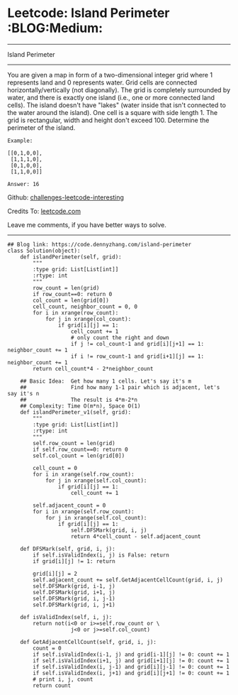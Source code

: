 # Leetcode: Island Perimeter     :BLOG:Medium:


---

Island Perimeter  

---

You are given a map in form of a two-dimensional integer grid where 1 represents land and 0 represents water. Grid cells are connected horizontally/vertically (not diagonally). The grid is completely surrounded by water, and there is exactly one island (i.e., one or more connected land cells). The island doesn't have "lakes" (water inside that isn't connected to the water around the island). One cell is a square with side length 1. The grid is rectangular, width and height don't exceed 100. Determine the perimeter of the island.  

    Example:
    
    [[0,1,0,0],
     [1,1,1,0],
     [0,1,0,0],
     [1,1,0,0]]
    
    Answer: 16

Github: [challenges-leetcode-interesting](https://github.com/DennyZhang/challenges-leetcode-interesting/tree/master/island-perimeter)  

Credits To: [leetcode.com](https://leetcode.com/problems/island-perimeter/description/)  

Leave me comments, if you have better ways to solve.  

---

    ## Blog link: https://code.dennyzhang.com/island-perimeter
    class Solution(object):
        def islandPerimeter(self, grid):
            """
            :type grid: List[List[int]]
            :rtype: int
            """
            row_count = len(grid)
            if row_count==0: return 0
            col_count = len(grid[0])
            cell_count, neighbor_count = 0, 0
            for i in xrange(row_count):
                for j in xrange(col_count):
                    if grid[i][j] == 1:
                        cell_count += 1
                        # only count the right and down
                        if j != col_count-1 and grid[i][j+1] == 1: neighbor_count += 1
                        if i != row_count-1 and grid[i+1][j] == 1: neighbor_count += 1
            return cell_count*4 - 2*neighbor_count
    
        ## Basic Idea:  Get how many 1 cells. Let's say it's m
        ##              Find how many 1-1 pair which is adjacent, let's say it's n
        ##              The result is 4*m-2*n
        ## Complexity: Time O(m*n), Space O(1)
        def islandPerimeter_v1(self, grid):
            """
            :type grid: List[List[int]]
            :rtype: int
            """
            self.row_count = len(grid)
            if self.row_count==0: return 0
            self.col_count = len(grid[0])
    
            cell_count = 0
            for i in xrange(self.row_count):
                for j in xrange(self.col_count):
                    if grid[i][j] == 1:
                        cell_count += 1
    
            self.adjacent_count = 0
            for i in xrange(self.row_count):
                for j in xrange(self.col_count):
                    if grid[i][j] == 1:
                        self.DFSMark(grid, i, j)
                        return 4*cell_count - self.adjacent_count
    
        def DFSMark(self, grid, i, j):
            if self.isValidIndex(i, j) is False: return
            if grid[i][j] != 1: return
    
            grid[i][j] = 2
            self.adjacent_count += self.GetAdjacentCellCount(grid, i, j)
            self.DFSMark(grid, i-1, j)
            self.DFSMark(grid, i+1, j)
            self.DFSMark(grid, i, j-1)
            self.DFSMark(grid, i, j+1)
    
        def isValidIndex(self, i, j):
            return not(i<0 or i>=self.row_count or \
                        j<0 or j>=self.col_count)
    
        def GetAdjacentCellCount(self, grid, i, j):
            count = 0
            if self.isValidIndex(i-1, j) and grid[i-1][j] != 0: count += 1
            if self.isValidIndex(i+1, j) and grid[i+1][j] != 0: count += 1
            if self.isValidIndex(i, j-1) and grid[i][j-1] != 0: count += 1
            if self.isValidIndex(i, j+1) and grid[i][j+1] != 0: count += 1
            # print i, j, count
            return count